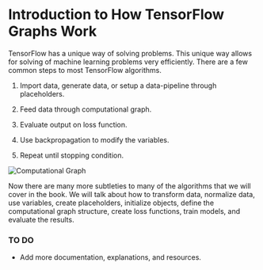 # Introduction to How TensorFlow Graphs Work

TensorFlow has a unique way of solving problems. This unique way allows for solving of machine learning problems very efficiently.  There are a few common steps to most TensorFlow algorithms.

 1. Import data, generate data, or setup a data-pipeline through placeholders.

 2. Feed data through computational graph.

 3. Evaluate output on loss function.

 4. Use backpropagation to modify the variables.

 5. Repeat until stopping condition.

![Computational Graph](https://github.com/nfmcclure/tensorflow_cookbook/blob/master/01_Introduction/images/01_outline.png "A general outline of computational graphs")


Now there are many more subtleties to many of the algorithms that we will cover in the book.  We will talk about how to transform data, normalize data, use variables, create placeholders, initialize objects, define the computational graph structure, create loss functions, train models, and evaluate the results.

### TO DO

 - Add more documentation, explanations, and resources.
